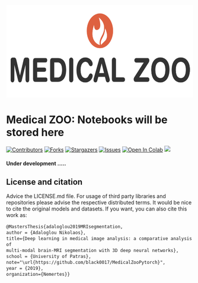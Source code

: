 <div align="center">
<img src="../figures/med-zoo-logo.png" width=662 height=250/>
</div>


# Medical ZOO: Notebooks will be stored here
[![Contributors][contributors-shield]][contributors-url]
[![Forks][forks-shield]][forks-url]
[![Stargazers][stars-shield]][stars-url]
[![Issues][issues-shield]][issues-url]
[![Open In Colab](https://colab.research.google.com/assets/colab-badge.svg)](https://colab.research.google.com/github/black0017/MedicalZooPytorch/blob/master/Quickstart_MedicalZoo.ipynb)
![](https://img.shields.io/github/license/black0017/MedicalZooPytorch)

#### Under development .....

## License and citation
Advice the LICENSE.md file. For usage of third party libraries and repositories please advise the respective distributed terms. It would be nice to cite the original models and datasets. If you want, you can also cite this work as:

```
@MastersThesis{adaloglou2019MRIsegmentation,
author = {Adaloglou Nikolaos},
title={Deep learning in medical image analysis: a comparative analysis of
multi-modal brain-MRI segmentation with 3D deep neural networks},
school = {University of Patras},
note="\url{https://github.com/black0017/MedicalZooPytorch}",
year = {2019},
organization={Nemertes}}
```


[contributors-shield]: https://img.shields.io/github/contributors/black0017/MedicalZooPytorch.svg?style=flat-square
[contributors-url]: https://github.com/black0017/MedicalZooPytorch/graphs/contributors
[forks-shield]: https://img.shields.io/github/forks/black0017/MedicalZooPytorch.svg?style=flat-square
[forks-url]: https://github.com/black0017/MedicalZooPytorch/network/members

[stars-shield]: https://img.shields.io/github/stars/black0017/MedicalZooPytorch.svg?style=flat-square
[stars-url]: https://github.com/black0017/MedicalZooPytorch/stargazers

[issues-shield]: https://img.shields.io/github/issues/black0017/MedicalZooPytorch.svg?style=flat-square
[issues-url]: https://github.com/black0017/MedicalZooPytorch/issues
